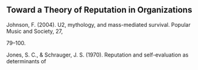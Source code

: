 ## Toward a Theory of Reputation in Organizations

Johnson, F. (2004). U2, mythology, and mass-mediated survival. Popular Music and Society, 27,

79–100.

Jones, S. C., & Schrauger, J. S. (1970). Reputation and self-evaluation as determinants of
